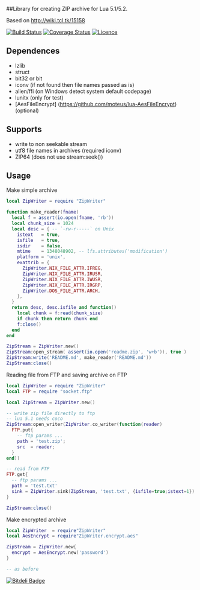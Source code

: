 ##Library for creating ZIP archive for Lua 5.1/5.2.

Based on http://wiki.tcl.tk/15158

[![Build Status](https://travis-ci.org/moteus/ZipWriter.png)](https://travis-ci.org/moteus/ZipWriter)
[![Coverage Status](https://coveralls.io/repos/moteus/ZipWriter/badge.png)](https://coveralls.io/r/moteus/ZipWriter)
[![Licence](http://img.shields.io/badge/Licence-MIT-brightgreen.svg)](LICENCE.txt)

## Dependences ##

- lzlib
- struct
- bit32 or bit
- iconv (if not found then file names passed as is)
- alien/ffi (on Windows detect system default codepage)
- lunitx (only for test)
- [AesFileEncrypt] (https://github.com/moteus/lua-AesFileEncrypt) (optional)

## Supports ##
- write to non seekable stream
- utf8 file names in archives (required iconv)
- ZIP64 (does not use stream:seek())
 
## Usage ##

Make simple archive

```lua
local ZipWriter = require "ZipWriter"

function make_reader(fname)
  local f = assert(io.open(fname, 'rb'))
  local chunk_size = 1024
  local desc = { -- `-rw-r-----` on Unix
    istext   = true,
    isfile   = true,
    isdir    = false,
    mtime    = 1348048902, -- lfs.attributes('modification')
    platform = 'unix',
    exattrib = {
      ZipWriter.NIX_FILE_ATTR.IFREG,
      ZipWriter.NIX_FILE_ATTR.IRUSR,
      ZipWriter.NIX_FILE_ATTR.IWUSR,
      ZipWriter.NIX_FILE_ATTR.IRGRP,
      ZipWriter.DOS_FILE_ATTR.ARCH,
    },
  }
  return desc, desc.isfile and function()
    local chunk = f:read(chunk_size)
    if chunk then return chunk end
    f:close()
  end
end

ZipStream = ZipWriter.new()
ZipStream:open_stream( assert(io.open('readme.zip', 'w+b')), true )
ZipStream:write('README.md', make_reader('README.md'))
ZipStream:close()
```

Reading file from FTP and saving archive on FTP
```lua
local ZipWriter = require "ZipWriter"
local FTP = require "socket.ftp"

local ZipStream = ZipWriter.new()

-- write zip file directly to ftp
-- lua 5.1 needs coco
ZipStream:open_writer(ZipWriter.co_writer(function(reader)
  FTP.put{
    -- ftp params ...
    path = 'test.zip';
    src  = reader;
  }
end))

-- read from FTP
FTP.get{
  -- ftp params ...
  path = 'test.txt'
  sink = ZipWriter.sink(ZipStream, 'test.txt', {isfile=true;istext=1})
}

ZipStream:close()
```

Make encrypted archive
```lua
local ZipWriter  = require"ZipWriter"
local AesEncrypt = require"ZipWriter.encrypt.aes"

ZipStream = ZipWriter.new{
  encrypt = AesEncrypt.new('password')
}

-- as before

```



[![Bitdeli Badge](https://d2weczhvl823v0.cloudfront.net/moteus/zipwriter/trend.png)](https://bitdeli.com/free "Bitdeli Badge")

